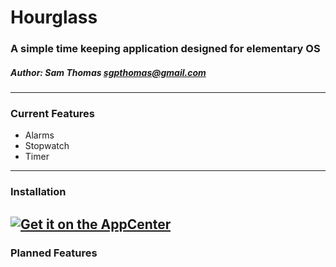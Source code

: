 # Hourglass
### A simple time keeping application designed for elementary OS
##### Author: Sam Thomas <sgpthomas@gmail.com>
-------------------------------------------
### Current Features
 * Alarms
 * Stopwatch
 * Timer

-------------------------------------------
### Installation
<a href="https://appcenter.elementary.io/com.github.sgpthomas.hourglass"><img alt="Get it on the AppCenter" src="https://appcenter.elementary.io/badge.svg"></a>
-------------------------------------------
### Planned Features
